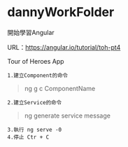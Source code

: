 # dannyWorkFolder

開始學習Angular 

URL：https://angular.io/tutorial/toh-pt4

Tour of Heroes App

	1.建立Component的命令
>ng g c ComponentName

	2.建立Service的命令
>ng generate service message

    3.執行 ng serve -0
	4.停止 Ctr + C




